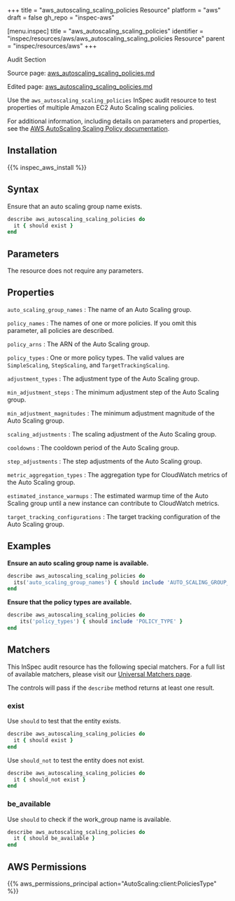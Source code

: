 +++
title = "aws_autoscaling_scaling_policies Resource"
platform = "aws"
draft = false
gh_repo = "inspec-aws"

[menu.inspec]
title = "aws_autoscaling_scaling_policies"
identifier = "inspec/resources/aws/aws_autoscaling_scaling_policies Resource"
parent = "inspec/resources/aws"
+++

<div class="admonition-note">
<p class="admonition-note-title">Audit Section</p>
<div class="admonition-note-text">
<p>Source page: <a href="https://github.com/inspec/inspec-aws/blob/main/docs/resources/aws_autoscaling_scaling_policies.md">aws_autoscaling_scaling_policies.md</a></p>
<p>Edited page: <a href="https://github.com/ianmadd/inspec-aws/blob/im/hugo/docs-chef-io/content/inspec/resources/aws_autoscaling_scaling_policies.md">aws_autoscaling_scaling_policies.md</a></p>
</div>
</div>



Use the `aws_autoscaling_scaling_policies` InSpec audit resource to test properties of multiple Amazon EC2 Auto Scaling scaling policies.

For additional information, including details on parameters and properties, see the [AWS AutoScaling Scaling Policy documentation](https://docs.aws.amazon.com/AWSCloudFormation/latest/UserGuide/aws-properties-as-policy.html).

## Installation

{{% inspec_aws_install %}}

## Syntax

Ensure that an auto scaling group name exists.

```ruby
describe aws_autoscaling_scaling_policies do
  it { should exist }
end
```

## Parameters

The resource does not require any parameters.

## Properties

`auto_scaling_group_names`
: The name of an Auto Scaling group.

`policy_names`
: The names of one or more policies. If you omit this parameter, all policies are described.

`policy_arns`
: The ARN of the Auto Scaling group.

`policy_types`
: One or more policy types. The valid values are `SimpleScaling`, `StepScaling`, and `TargetTrackingScaling`.

`adjustment_types`
: The adjustment type of the Auto Scaling group.

`min_adjustment_steps`
: The minimum adjustment step of the Auto Scaling group.

`min_adjustment_magnitudes`
: The minimum adjustment magnitude of the Auto Scaling group.

`scaling_adjustments`
: The scaling adjustment of the Auto Scaling group.

`cooldowns`
: The cooldown period of the Auto Scaling group.

`step_adjustments`
: The step adjustments of the Auto Scaling group.

`metric_aggregation_types`
: The aggregation type for CloudWatch metrics of the Auto Scaling group.

`estimated_instance_warmups`
: The estimated warmup time of the Auto Scaling group until a new instance can contribute to CloudWatch metrics.

`target_tracking_configurations`
: The target tracking configuration of the Auto Scaling group.

## Examples

**Ensure an auto scaling group name is available.**

```ruby
describe aws_autoscaling_scaling_policies do
  its('auto_scaling_group_names') { should include 'AUTO_SCALING_GROUP_NAME' }
end
```

**Ensure that the policy types are available.**

```ruby
describe aws_autoscaling_scaling_policies do
    its('policy_types') { should include 'POLICY_TYPE' }
end
```

## Matchers

This InSpec audit resource has the following special matchers. For a full list of available matchers, please visit our [Universal Matchers page](https://www.inspec.io/docs/reference/matchers/).

The controls will pass if the `describe` method returns at least one result.

### exist

Use `should` to test that the entity exists.

```ruby
describe aws_autoscaling_scaling_policies do
  it { should exist }
end
```

Use `should_not` to test the entity does not exist.

```ruby
describe aws_autoscaling_scaling_policies do
  it { should_not exist }
end
```

### be_available

Use `should` to check if the work_group name is available.
```ruby
describe aws_autoscaling_scaling_policies do
  it { should be_available }
end
```

## AWS Permissions

{{% aws_permissions_principal action="AutoScaling:client:PoliciesType" %}}
